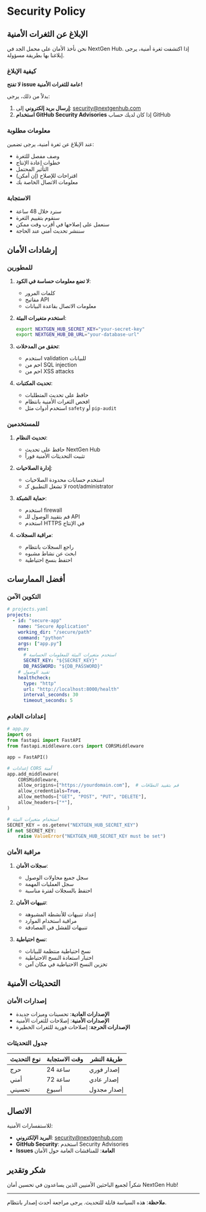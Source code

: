 # Security Policy

## الإبلاغ عن الثغرات الأمنية

نحن نأخذ الأمان على محمل الجد في NextGen Hub. إذا اكتشفت ثغرة أمنية، يرجى إبلاغنا بها بطريقة مسؤولة.

### كيفية الإبلاغ

**لا تفتح issue عامة للثغرات الأمنية!**

بدلاً من ذلك، يرجى:

1. **إرسال بريد إلكتروني** إلى: security@nextgenhub.com
2. **استخدام GitHub Security Advisories** إذا كان لديك حساب GitHub

### معلومات مطلوبة

عند الإبلاغ عن ثغرة أمنية، يرجى تضمين:

- وصف مفصل للثغرة
- خطوات إعادة الإنتاج
- التأثير المحتمل
- اقتراحات للإصلاح (إن أمكن)
- معلومات الاتصال الخاصة بك

### الاستجابة

- سنرد خلال 48 ساعة
- سنقوم بتقييم الثغرة
- سنعمل على إصلاحها في أقرب وقت ممكن
- سننشر تحديث أمني عند الحاجة

## إرشادات الأمان

### للمطورين

1. **لا تضع معلومات حساسة في الكود**:
   - كلمات المرور
   - مفاتيح API
   - معلومات الاتصال بقاعدة البيانات

2. **استخدم متغيرات البيئة**:
   ```bash
   export NEXTGEN_HUB_SECRET_KEY="your-secret-key"
   export NEXTGEN_HUB_DB_URL="your-database-url"
   ```

3. **تحقق من المدخلات**:
   - استخدم validation للبيانات
   - احم من SQL injection
   - احم من XSS attacks

4. **تحديث المكتبات**:
   - حافظ على تحديث المتطلبات
   - افحص الثغرات الأمنية بانتظام
   - استخدم أدوات مثل `safety` أو `pip-audit`

### للمستخدمين

1. **تحديث النظام**:
   - حافظ على تحديث NextGen Hub
   - تثبيت التحديثات الأمنية فوراً

2. **إدارة الصلاحيات**:
   - استخدم حسابات محدودة الصلاحيات
   - لا تشغل التطبيق كـ root/administrator

3. **حماية الشبكة**:
   - استخدم firewall
   - قم بتقييد الوصول للـ API
   - استخدم HTTPS في الإنتاج

4. **مراقبة السجلات**:
   - راجع السجلات بانتظام
   - ابحث عن نشاط مشبوه
   - احتفظ بنسخ احتياطية

## أفضل الممارسات

### التكوين الآمن

```yaml
# projects.yaml
projects:
  - id: "secure-app"
    name: "Secure Application"
    working_dir: "/secure/path"
    command: "python"
    args: ["app.py"]
    env:
      # استخدم متغيرات البيئة للمعلومات الحساسة
      SECRET_KEY: "${SECRET_KEY}"
      DB_PASSWORD: "${DB_PASSWORD}"
    # تقييد الوصول
    healthcheck:
      type: "http"
      url: "http://localhost:8000/health"
      interval_seconds: 30
      timeout_seconds: 5
```

### إعدادات الخادم

```python
# app.py
import os
from fastapi import FastAPI
from fastapi.middleware.cors import CORSMiddleware

app = FastAPI()

# إعدادات CORS آمنة
app.add_middleware(
    CORSMiddleware,
    allow_origins=["https://yourdomain.com"],  # قم بتقييد النطاقات
    allow_credentials=True,
    allow_methods=["GET", "POST", "PUT", "DELETE"],
    allow_headers=["*"],
)

# استخدام متغيرات البيئة
SECRET_KEY = os.getenv("NEXTGEN_HUB_SECRET_KEY")
if not SECRET_KEY:
    raise ValueError("NEXTGEN_HUB_SECRET_KEY must be set")
```

### مراقبة الأمان

1. **سجلات الأمان**:
   - سجل جميع محاولات الوصول
   - سجل العمليات المهمة
   - احتفظ بالسجلات لفترة مناسبة

2. **تنبيهات الأمان**:
   - إعداد تنبيهات للأنشطة المشبوهة
   - مراقبة استخدام الموارد
   - تنبيهات للفشل في المصادقة

3. **نسخ احتياطية**:
   - نسخ احتياطية منتظمة للبيانات
   - اختبار استعادة النسخ الاحتياطية
   - تخزين النسخ الاحتياطية في مكان آمن

## التحديثات الأمنية

### إصدارات الأمان

- **الإصدارات العادية**: تحسينات وميزات جديدة
- **الإصدارات الأمنية**: إصلاحات للثغرات الأمنية
- **الإصدارات الحرجة**: إصلاحات فورية للثغرات الخطيرة

### جدول التحديثات

| نوع التحديث | وقت الاستجابة | طريقة النشر |
|-------------|---------------|-------------|
| حرج | 24 ساعة | إصدار فوري |
| أمني | 72 ساعة | إصدار عادي |
| تحسيني | أسبوع | إصدار مجدول |

## الاتصال

للاستفسارات الأمنية:

- **البريد الإلكتروني**: security@nextgenhub.com
- **GitHub Security**: استخدم Security Advisories
- **Issues العامة**: للمناقشات العامة حول الأمان

## شكر وتقدير

شكراً لجميع الباحثين الأمنيين الذين يساعدون في تحسين أمان NextGen Hub!

---

**ملاحظة**: هذه السياسة قابلة للتحديث. يرجى مراجعة أحدث إصدار بانتظام. 